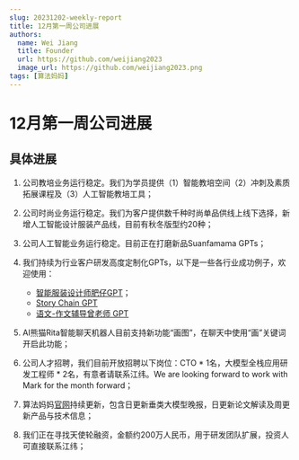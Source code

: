 ```yaml
---
slug: 20231202-weekly-report
title: 12月第一周公司进展
authors:
  name: Wei Jiang
  title: Founder
  url: https://github.com/weijiang2023
  image_url: https://github.com/weijiang2023.png
tags: [算法妈妈]
---
```


# 12月第一周公司进展
## 具体进展

1. 公司教培业务运行稳定。我们为学员提供（1）智能教培空间（2）冲刺及素质拓展课程及（3）人工智能教培工具；

2. 公司时尚业务运行稳定。我们为客户提供数千种时尚单品供线上线下选择，新增人工智能设计服装产品线，目前有秋冬版型约20种；

3. 公司人工智能业务运行稳定。目前正在打磨新品Suanfamama GPTs；

4. 我们持续为行业客户研发高度定制化GPTs，以下是一些各行业成功例子，欢迎使用：
   * [智能服装设计师肥仔GPT](https://chat.openai.com/g/g-5qFmxpbEX-zhi-neng-fu-zhuang-she-ji-shi-fei-zi)；
   * [Story Chain GPT](https://chat.openai.com/g/g-aqSY9JyFi-story-chain)
   * [语文-作文辅导曾老师 GPT](https://chat.openai.com/g/g-JEvikTlen-yu-wen-zuo-wen-fu-dao-ceng-lao-shi)

5. AI熊猫Rita智能聊天机器人目前支持新功能“画图”，在聊天中使用“画”关键词开启此功能；

6. 公司人才招聘，我们目前开放招聘以下岗位：CTO * 1名，大模型全栈应用研发工程师 * 2名，有意者请联系江纬。We are looking forward to work with Mark for the month forward；

7. 算法妈妈[官网](https://www.Suanfamama.com/docs/llm-basics/welcome)持续更新，包含日更新垂类大模型晚报，日更新论文解读及周更新产品与技术信息；

8.  我们正在寻找天使轮融资，金额约200万人民币，用于研发团队扩展，投资人可直接联系江纬；